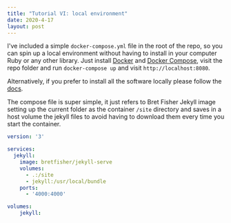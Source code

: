```yaml
---
title: "Tutorial VI: local environment"
date: 2020-4-17
layout: post
---
```


I've included a simple `docker-compose.yml` file in the root of the repo, so you can spin up a local environment without having to install in your computer Ruby or any other library. Just install [Docker][docker] and [Docker Compose][compose], visit the repo folder and run `docker-compose up` and visit `http://localhost:8080`. 

Alternatively, if you prefer to install all the software locally please follow the [docs][install].

The compose file is super simple, it just refers to Bret Fisher Jekyll image setting up the current folder as the container `/site` directory and saves in a host volume the jekyll files to avoid having to download them every time you start the container.

```yaml
version: '3'

services:
  jekyll:
    image: bretfisher/jekyll-serve
    volumes:
      - .:/site
      - jekyll:/usr/local/bundle
    ports:
      - '4000:4000'

volumes:
    jekyll:

```

[install]: https://help.github.com/en/github/working-with-github-pages/testing-your-github-pages-site-locally-with-jekyll
[docker]: https://docs.docker.com/get-docker/
[compose]: https://docs.docker.com/compose/install/
